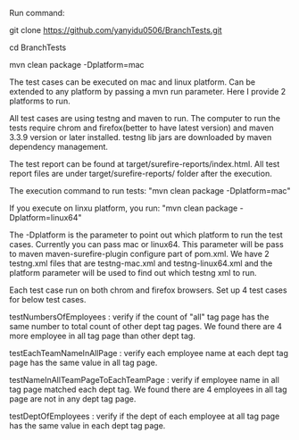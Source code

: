 Run command:

git clone https://github.com/yanyidu0506/BranchTests.git 

cd BranchTests

mvn clean package -Dplatform=mac

The test cases can be executed on mac and linux platform. Can be extended to any platform by passing a mvn run parameter. Here I provide 2 platforms to run. 

All test cases are using testng and maven to run. The computer to run the tests require chrom and firefox(better to have latest version) and maven 3.3.9 version or later installed.  testng lib jars are downloaded by maven dependency management.

The test report can be found at target/surefire-reports/index.html. All test report files are under target/surefire-reports/ folder after the execution.

The execution command to run tests:
"mvn clean package -Dplatform=mac"

If you execute on linxu platform, you run: 
"mvn clean package -Dplatform=linux64"

The -Dplatform is the parameter to point out which platform to run the test cases. Currently you can pass mac or linux64. This parameter will be pass to maven maven-surefire-plugin configure part of pom.xml. We have 2 testng.xml files that are testng-mac.xml and testng-linux64.xml and the platform parameter will be used to find out which testng xml to run. 

Each test case run on both chrom and firefox browsers.
Set up 4 test cases for below test cases. 

testNumbersOfEmployees   :  verify if the count of "all" tag page has the same number to total count of other dept tag pages. We found there are 4 more employee in all tag page than other dept tag.

testEachTeamNameInAllPage    :    verify each employee name at each dept tag page has the same value in all tag page.

testNameInAllTeamPageToEachTeamPage    :    verify if employee name in all tag page matched each dept tag.  We found there are 
4 employees in all tag page are not in any dept tag page.

testDeptOfEmployees   :    verify if the dept of each employee at all tag page has the same value in each dept tag page.


